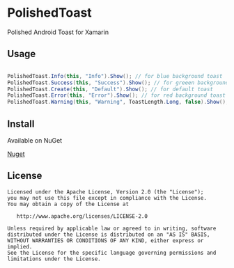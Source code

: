 PolishedToast
=======

Polished Android Toast for Xamarin


Usage
--------

```c#

PolishedToast.Info(this, "Info").Show(); // for blue background toast
PolishedToast.Success(this, "Success").Show(); // for greeen background toast
PolishedToast.Create(this, "Default").Show(); // for default toast
PolishedToast.Error(this, "Error").Show(); // for red background toast
PolishedToast.Warning(this, "Warning", ToastLength.Long, false).Show(); // for yellow background toast without icon and defined toast duration
```

Install
--------
Available on NuGet

[Nuget][Nuget]


License
--------

    Licensed under the Apache License, Version 2.0 (the "License");
    you may not use this file except in compliance with the License.
    You may obtain a copy of the License at

       http://www.apache.org/licenses/LICENSE-2.0

    Unless required by applicable law or agreed to in writing, software
    distributed under the License is distributed on an "AS IS" BASIS,
    WITHOUT WARRANTIES OR CONDITIONS OF ANY KIND, either express or implied.
    See the License for the specific language governing permissions and
    limitations under the License.

[Nuget]: https://www.nuget.org/packages/PolishedToast/
